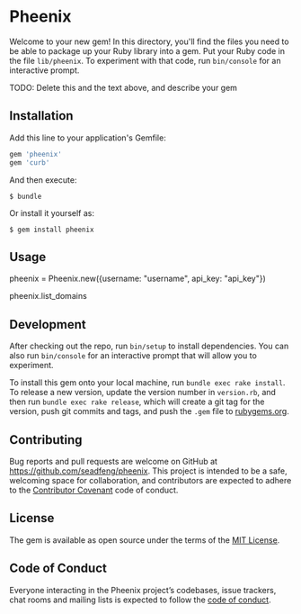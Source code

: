 # Pheenix

Welcome to your new gem! In this directory, you'll find the files you need to be able to package up your Ruby library into a gem. Put your Ruby code in the file `lib/pheenix`. To experiment with that code, run `bin/console` for an interactive prompt.

TODO: Delete this and the text above, and describe your gem

## Installation

Add this line to your application's Gemfile:

```ruby
gem 'pheenix'
gem 'curb'
```

And then execute:

    $ bundle

Or install it yourself as:

    $ gem install pheenix

## Usage

pheenix = Pheenix.new({username: "username", api_key: "api_key"})

pheenix.list_domains

## Development

After checking out the repo, run `bin/setup` to install dependencies. You can also run `bin/console` for an interactive prompt that will allow you to experiment.

To install this gem onto your local machine, run `bundle exec rake install`. To release a new version, update the version number in `version.rb`, and then run `bundle exec rake release`, which will create a git tag for the version, push git commits and tags, and push the `.gem` file to [rubygems.org](https://rubygems.org).

## Contributing

Bug reports and pull requests are welcome on GitHub at https://github.com/seadfeng/pheenix. This project is intended to be a safe, welcoming space for collaboration, and contributors are expected to adhere to the [Contributor Covenant](http://contributor-covenant.org) code of conduct.

## License

The gem is available as open source under the terms of the [MIT License](http://opensource.org/licenses/MIT).

## Code of Conduct

Everyone interacting in the Pheenix project’s codebases, issue trackers, chat rooms and mailing lists is expected to follow the [code of conduct](https://github.com/seadfeng/pheenix/blob/master/CODE_OF_CONDUCT.md).
